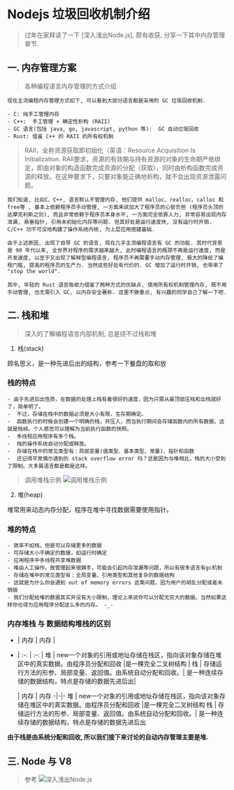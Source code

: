 # Nodejs 垃圾回收机制介绍

> 过年在家拜读了一下 [深入浅出Node.js], 颇有收获, 分享一下其中内存管理章节.

## 一. 内存管理方案

> 各种编程语言内存管理的方式介绍
    
    现在主流编程内存管理方式如下, 可以看到大部分语言都是采用的 GC 垃圾回收机制.

    - C: 纯手工管理内存
    - C++:  手工管理 + 确定性析构 (RAII)
    - GC 语言(包括 java, go, javascript, python 等):  GC 自动垃圾回收
    - Rust: 借鉴 C++ 的 RAII 的所有权机制

> RAII，全称资源获取即初始化（英语：Resource Acquisition Is Initialization. RAII要求，资源的有效期与持有资源的对象的生命期严格绑定，即由对象的构造函数完成资源的分配（获取），同时由析构函数完成资源的释放。在这种要求下，只要对象能正确地析构，就不会出现资源泄露问题。

    我们知道, 比如C、C++, 语言默认不管理内存, 他们提供 malloc、realloc、calloc 和 free等 , 基本上依赖程序员手动管理, 一方面来说加大了程序员的心智负担 (程序员头顶的达摩克利斯之剑), 而且非常依赖于程序员本身水平, 一方面完全依靠人力, 非常容易出现内存泄漏, 悬垂指针, 引用未初始化内存等问题. 但其好处是运行速度快, 没有运行时开销. C/C++ 功不可没地构建了操作系统内核, 为上层应用搭建基础.

    由于上述原因, 出现了自带 GC 的语言, 现在几乎主流编程语言有 GC 的功能. 其时代背景是 90 年代以来, 全世界对程序的需求越来越大, 此时编程语言的瓶颈不再是运行速度, 而是开发速度, 以至于又出现了解释型编程语言, 程序员不再需要手动内存管理, 极大的降低了编程门槛, 提高的程序员的生产力. 当然这些好处有代价的. GC 增加了运行时开销, 也带来了 "stop the world".

    其中, 年轻的 Rust 语言吸收力借鉴了两种方式的优缺点, 使用所有权机制管理内存, 既不用手动管理, 也无需引入 GC, 以内存安全著称. 这里不做重点, 有兴趣的同学自己了解一下吧.


## 二. 栈和堆
> 深入的了解编程语言内部机制, 总是绕不过栈和堆

 1. 栈(stack)

 顾名思义，是一种先进后出的结构，参考一下餐盘的取和放
 ### 栈的特点

    - 由于先进后出性质，在数据的处理上栈有着很好的速度，因为只需从最顶部压栈和出栈就好了，简单明了。
    -  不过，存储在栈中的数据必须是大小有限，生存期确定。
    -  函数执行的时候会创建一个明确的栈，并压入，而当执行期间会存储函数内的所有数据，这就是栈帧。个人感觉可以理解为当前执行函数的快照。
    -  多线程应用程序有多个栈。
    -  栈的操作系统自动分配或释放。
    -  存储在栈中的常见类型有：局部变量(值类型、基本类型、常量)、指针和函数
    -  还记得平常偶尔遇到的 stack overflow error 吗？这是因为与堆相比，栈的大小受到了限制。大多属语言都是都是这样。
    
> 调用堆栈示例 ![调用堆栈示例](https://user-gold-cdn.xitu.io/2020/2/4/1700e60b3cadfa55?w=1179&h=693&f=gif&s=177834)


 2. 堆(heap)

堆常用来动态内存分配，程序在堆中寻找数据需要使用指针。
### 堆的特点

    - 效率不如栈，但是可以存储更多的数据
    - 可存储大小不确定的数据，如运行时确定
    - 应用程序中多线程共享堆数据
    - 堆由人工操作，故管理起来很棘手，可能会引起内存泄漏等问题，所以有很多语言有gc机制
    - 存储在堆中的常见类型有：全局变量、引用类型和其他复杂的数据结构
    - 这就是为什么你会遇到 out of memory errors 这类问题，因为用户的胡乱分配或者未销毁
    - 我们分配给堆的数据其实并没有大小限制，理论上来说你可以分配无穷大的数据。当然如果这样你也得为应用程序分配这么多的内存。 -_-


### 内存堆栈 与 数据结构堆栈的区别

 -  | 内存 | 内存 | 
- | :-: | :-: | 
堆	| new一个对象的引用或地址存储在栈区，指向该对象存储在堆区中的真实数据。由程序员分配和回收	|是一棵完全二叉树结构 |
栈	| 存储运行方法的形参、局部变量、返回值。由系统自动分配和回收。|	是一种连续存储的数据结构，特点是存储的数据先进后出|

    | 内存 |	内存
    -|-|-
堆	| new一个对象的引用或地址存储在栈区，指向该对象存储在堆区中的真实数据。由程序员分配和回收	|是一棵完全二叉树结构
栈	| 存储运行方法的形参、局部变量、返回值。由系统自动分配和回收。|	是一种连续存储的数据结构，特点是存储的数据先进后出


**由于栈是由系统分配和回收, 所以我们接下来讨论的自动内存管理主要是堆.**

## 三. Node 与 V8



> 参考
 ![深入浅出Node.js](https://img9.doubanio.com/view/subject/l/public/s27134708.jpg)
